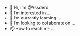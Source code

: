 - 👋 Hi, I’m @Assderd
- 👀 I’m interested in ...
- 🌱 I’m currently learning ...
- 💞️ I’m looking to collaborate on ...
- 📫 How to reach me ...

<!---
Assderd/Assderd is a ✨ special ✨ repository because its `README.md` (this file) appears on your GitHub profile.
You can click the Preview link to take a look at your changes.
--->
